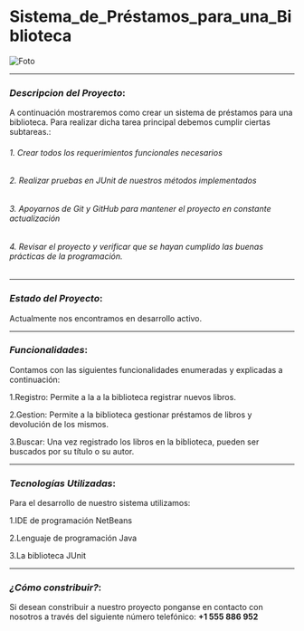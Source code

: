 # Sistema_de_Préstamos_para_una_Biblioteca
![Foto](https://www.julianmarquina.es/wp-content/uploads/El-personal-bibliotecario-es-uno-de-los-principales-reclamos-para-atraer-usuarios-a-las-bibliotecas.jpg)
___
### *Descripcion del Proyecto*:
A continuación mostraremos como crear un sistema de préstamos para una biblioteca. Para realizar dicha tarea principal debemos cumplir ciertas subtareas.:
###### 1. Crear todos los requerimientos funcionales necesarios
###### 2. Realizar pruebas en JUnit de nuestros métodos implementados
###### 3.  Apoyarnos de Git y GitHub para mantener el proyecto en constante actualización
###### 4. Revisar el proyecto y verificar que se hayan cumplido las buenas prácticas de la programación.
___
### *Estado del Proyecto*:
Actualmente nos encontramos en desarrollo activo.
___
### *Funcionalidades*:
Contamos con las siguientes funcionalidades enumeradas y explicadas a continuación:

1.Registro: Permite a la a la biblioteca registrar nuevos libros.

2.Gestion: Permite a la biblioteca gestionar préstamos de libros y devolución de los mismos.

3.Buscar: Una vez registrado los libros en la biblioteca, pueden ser buscados por su título o su autor.
___
### *Tecnologías Utilizadas*:
Para el desarrollo de nuestro sistema utilizamos:

1.IDE de programación NetBeans 

2.Lenguaje de programación Java

3.La biblioteca JUnit
___
### *¿Cómo constribuir?*:
Si desean constribuir a nuestro proyecto ponganse en contacto con nosotros a través del siguiente número telefónico:
**+1 555 886 952**
